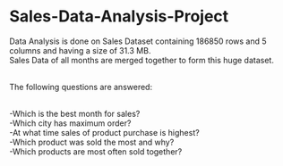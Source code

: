 # Sales-Data-Analysis-Project

Data Analysis is done on Sales Dataset containing 186850 rows and 5 columns and having a size of 31.3 MB. <br />
Sales Data of all months are merged together to form this huge dataset. <br /> <br />

The following questions are answered: <br /> <br />

-Which is the best month for sales? <br />
-Which city has maximum order? <br />
-At what time sales of product purchase is highest? <br />
-Which product was sold the most and why? <br />
-Which products are most often sold together?
